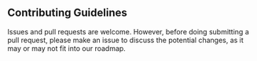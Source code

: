 ## Contributing Guidelines
Issues and pull requests are welcome.  However, before doing submitting a pull request, please make an issue to discuss the potential changes, as it may or may not fit into our roadmap.
